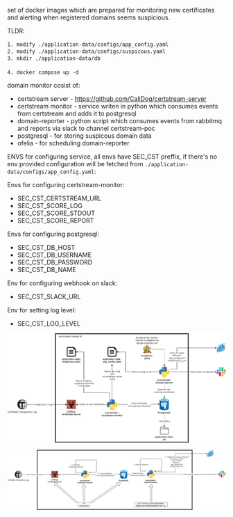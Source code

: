 set of docker images which are prepared for monitoring new certificates and alerting when registered domains seems suspicious.

TLDR:
```
1. modify ./application-data/configs/app_config.yaml
2. modify ./application-data/configs/suspicous.yaml
3. mkdir ./application-data/db

4. docker compose up -d
```

domain monitor cosist of:

- certstream server - https://github.com/CaliDog/certstream-server
- certstream monitor - service writen in python which consumes events from certstream and adds it to postgresql
- domain-reporter - python script which consumes events from rabbitmq and reports via slack to channel certstream-poc
- postgresql - for storing suspicous domain data
- ofelia - for scheduling domain-reporter

ENVS for configuring service, all envs have SEC_CST preffix, if there's no env provided configuration will be fetched from `./application-data/configs/app_config.yaml`:

Envs for configuring certstream-monitor:
- SEC_CST_CERTSTREAM_URL
- SEC_CST_SCORE_LOG
- SEC_CST_SCORE_STDOUT
- SEC_CST_SCORE_REPORT

Envs for configuring postgresql:
- SEC_CST_DB_HOST
- SEC_CST_DB_USERNAME
- SEC_CST_DB_PASSWORD
- SEC_CST_DB_NAME

Env for configuring webhook on slack:
- SEC_CST_SLACK_URL

Env for setting log level:
- SEC_CST_LOG_LEVEL

![arch](sus-domain-arch.png)

![traffic](sus-domain-traffic.png)
